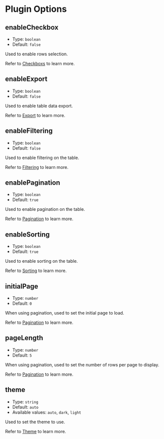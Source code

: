# Plugin Options

## enableCheckbox

- Type: `boolean`
- Default: `false`

Used to enable rows selection.

Refer to [Checkboxs](../guide/advanced-checkboxs) to learn more.

## enableExport

- Type: `boolean`
- Default: `false`

Used to enable table data export.

Refer to [Export](../guide/conf-export) to learn more.

## enableFiltering

- Type: `boolean`
- Default: `false`

Used to enable filtering on the table.

Refer to [Filtering](../guide/conf-filtering) to learn more.

## enablePagination

- Type: `boolean`
- Default: `true`

Used to enable pagination on the table.

Refer to [Pagination](../guide/conf-pagination) to learn more.

## enableSorting

- Type: `boolean`
- Default: `true`

Used to enable sorting on the table.

Refer to [Sorting](../guide/conf-sorting) to learn more.

## initialPage

- Type: `number`
- Default: `0`

When using pagination, used to set the initial page to load.

Refer to [Pagination](../guide/conf-pagination) to learn more.

## pageLength

- Type: `number`
- Default: `5`

When using pagination, used to set the number of rows per page to display.

Refer to [Pagination](../guide/conf-pagination) to learn more.

## theme

- Type: `string`
- Default: `auto`
- Available values: `auto`, `dark`, `light`

Used to set the theme to use.

Refer to [Theme](../guide/conf-theme) to learn more.
